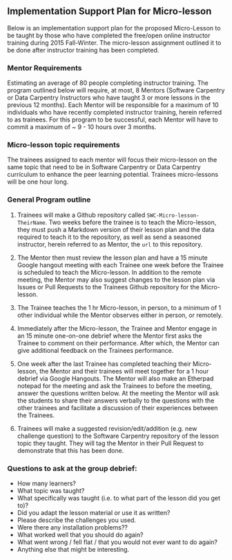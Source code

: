 ## Implementation Support Plan for Micro-lesson

Below is an implementation support plan for the proposed Micro-Lesson to be taught by 
those who have completed the free/open online instructor training during 2015 Fall-Winter.
The micro-lesson assignment outlined it to be done after instructor training has been completed.

### Mentor Requirements
Estimating an average of 80 people completing instructor training.
The program outlined below will require, at most, 8 Mentors
(Software Carpentry or Data Carpentry Instructors who have taught 3 or more lessons in the previous 12 months).
Each Mentor will be responsible for a maximum of 10 individuals who have recently completed instructor 
training, herein referred to as trainees. For this program to be successful, each Mentor 
will have to commit a maximum of ~ 9 - 10 hours over 3 months. 

### Micro-lesson topic requirements
The trainees assigned to each mentor will focus their micro-lesson on the same topic
that need to be in Software Carpentry or Data Carpentry currículum
to enhance the peer learning potential.
Trainees micro-lessons will be one hour long.

### General Program outline
1. Trainees will make a Github repository called `SWC-Micro-lesson-TheirName`. Two weeks 
before the trainee is to teach the Micro-lesson, they must push a Markdown version of 
their lesson plan and the data required to teach it to the repository, as well as send a 
seasoned instructor, herein referred to as Mentor, the `url` to this repository.

2. The Mentor then must review the lesson plan and have a 15 minute Google hangout meeting
with each Trainee one week before the Trainee is scheduled to teach the Micro-lesson. In
addition to the remote meeting, the Mentor may also suggest changes to the lesson plan 
via Issues or Pull Requests to the Trainees Github repository for the Micro-lesson.

3. The Trainee teaches the 1 hr Micro-lesson, in person, to a minimum of 1 other 
individual while the Mentor observes either in person, or remotely. 

4. Immediately after the Micro-lesson, the Trainee and Mentor engage in an 15 minute 
one-on-one debrief where the Mentor first asks the Trainee to comment on their 
performance. After which, the Mentor can give additional feedback on the Trainees 
performance.

5. One week after the last Trainee has completed teaching their Micro-lesson, the Mentor 
and their trainees will meet together for a 1 hour debrief via Google Hangouts. The Mentor 
will also make an Etherpad notepad for the meeting and ask the Trainees to before the 
meeting, answer the questions written below. At the meeting the Mentor will ask the 
students to share their answers verbally to the questions with the other trainees and 
facilitate a discussion of their experiences between the Trainees.

6. Trainees will make a suggested revision/edit/addition (e.g. new challenge question) to
the Software Carpentry repository of the lesson topic they taught. They will tag the 
Mentor in their Pull Request to demonstrate that this has been done.

### Questions to ask at the group debrief:

* How many learners? 
* What topic was taught? 
* What specifically was taught (i.e. to what part of the lesson did you get to)?
* Did you adapt the lesson material or use it as written?
* Please describe the challenges you used.
* Were there any installation problems??
* What worked well that you should do again?
* What went wrong / fell flat / that you would not ever want to do again?
* Anything else that might be interesting.

